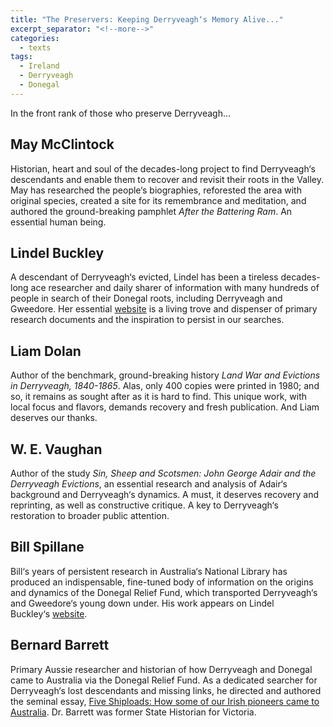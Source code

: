 ```yaml
---
title: "The Preservers: Keeping Derryveagh‘s Memory Alive..."
excerpt_separator: "<!--more-->"
categories:
  - texts
tags:
  - Ireland
  - Derryveagh
  - Donegal
---
```

In the front rank of those who preserve Derryveagh...  
<!--more-->
## May McClintock  
Historian, heart and soul of the decades-long project to find Derryveagh‘s descendants and enable them to recover and revisit their roots in the Valley. May has researched the people‘s biographies, reforested the area with original species, created a site for its remembrance and meditation, and authored the ground-breaking pamphlet _After the Battering Ram_. An essential human being.  

## Lindel Buckley  
A descendant of Derryveagh‘s evicted, Lindel has been a tireless decades-long ace researcher and daily sharer of information with many hundreds of people in search of their Donegal roots, including Derryveagh and Gweedore. Her essential [website](http://web.archive.org/web/20070819024608/http://freepages.genealogy.rootsweb.com/~donegal/) is a living trove and dispenser of primary research documents and the inspiration to persist in our searches.  

## Liam Dolan  
Author of the benchmark, ground-breaking history _Land War and Evictions in Derryveagh, 1840-1865_. Alas, only 400 copies were printed in 1980; and so, it remains as sought after as it is hard to find. This unique work, with local focus and flavors, demands recovery and fresh publication. And Liam deserves our thanks.  

## W. E. Vaughan  
Author of the study _Sin, Sheep and Scotsmen: John George Adair and the Derryveagh Evictions_, an essential research and analysis of Adair‘s background and Derryveagh‘s dynamics. A must, it deserves recovery and reprinting, as well as constructive critique. A key to Derryveagh‘s restoration to broader public attention.  

## Bill Spillane  
Bill‘s years of persistent research in Australia‘s National Library has produced an indispensable, fine-tuned body of information on the origins and dynamics of the Donegal Relief Fund, which transported Derryveagh‘s and Gweedore‘s young down under. His work appears on Lindel Buckley‘s [website](http://web.archive.org/web/20070819024608/http://freepages.genealogy.rootsweb.com/~donegal/).  

## Bernard Barrett  
Primary Aussie researcher and historian of how Derryveagh and Donegal came to Australia via the Donegal Relief Fund. As a dedicated searcher for Derryveagh‘s lost descendants and missing links, he directed and authored the seminal essay, [Five Shiploads: How some of our Irish pioneers came to Australia](http://web.archive.org/web/20070819024608/http://freepages.genealogy.rootsweb.com/~donegal/fiveshiploads.htm). Dr. Barrett was former State Historian for Victoria.
